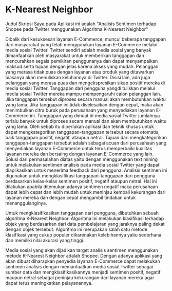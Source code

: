# K-Nearest Neighbor
Judul Skripsi Saya pada Aplikasi ini adalah "Analisis Sentimen terhadap Shopee pada Twitter menggunakan Algoritma K-Nearest Neighbor"

Dibalik dari kesuksesan layanan E-Commerce, muncul beberapa tanggapan
dari masyarakat yang telah menggunakan layanan E-Commerce melalui media
sosial Twitter. Twitter sendiri adalah media sosial yang banyak dimanfaatkan
oleh masyarakat untuk memberikan tanggapan dan mencurahkan segala
pemikiran penggunanya dan dapat menyampaikan maksud serta tujuan dengan
jelas karena akses yang mudah. Pelanggan yang merasa tidak puas dengan
layanan atau produk yang ditawarkan biasanya akan menuliskan keluhannya di
Twitter. Disisi lain, ada juga pelanggan yang merasa puas dan mengekspresikan
sikap positif mereka di media sosial Twitter. Tanggapan dari pengguna yangdi
tuliskan melalui media sosial Twitter mereka mampu mempengaruhi calon
pelanggan lain. Jika tanggapan tersebut diproses secara manual akan
membutuhkan waktu yang lama. Jika tanggapan ini tidak diselesaikan dengan
cepat, maka akan menimbulkan citra buruk pada perusahaan yang menyediakan
layanan E-Commerce ini. Tanggapan yang dimuat di media sosial Twitter
jumlahnya terlalu banyak untuk diproses secara manual dan akan membutuhkan
waktu yang lama. Oleh sebab itu diperlukan aplikasi dan teknik khusus untuk
dapat mengkategorikan tanggapan-tanggapan tersebut secara otomatis, baik
tanggapan positif, negatif, ataupun netral. Tujuan dari mengkategorikan
tanggapan-tanggapan tersebut adalah sebagai acuan dari perusahaan yang
menyediakan layanan E-Commerce untuk terus memperbaiki kualitas layanan
mereka dan bersaing dengan layanan E-Commerce yang lain.
Solusi dari permasalahan diatas yaitu dengan menggunakan text mining
untuk melakukan sentimen analisis pada media sosial Twitter yang dapat
diaplikasikan untuk menerima feedback dari pengguna. Analisis sentimen ini
digunakan untuk mengklasifikasi tanggapan-tanggapan dari pengguna
berdasarkan kelas-kelas sentimen positif, negatif ataupun netral. Hal ini
dilakukan apabila ditemukan adanya sentimen negatif maka perusahaan dapat
lebih cepat dan lebih mudah untuk meninjau kembali kekurangan dari layanan
mereka dan dengan cepat mengambil tindakan untuk menanggulanginya.

Untuk mengklasifikasikan tanggapan dari pengguna, dibutuhkan sebuah
algoritma K-Nearest Neighbor. Algoritma ini melakukan klasifikasi terhadap
objek yang berdasarkan dari data pembelajaran yang jaraknya paling dekat
dengan objek tersebut. Algoritma ini merupakan salah satu metode klasifikasi
yang cukup populer dikarenakan kelebihannya yaitu sederhana dan memiliki
nilai akurasi yang tinggi.

Media sosial yang akan dijadikan target analisis sentimen menggunakan
metode K-Nearest Neighbor adalah Shopee. Dengan adanya aplikasi yang akan
dibuat diharapkan penyedia layanan E-Commerce dapat melakukan sentimen
analisis dengan memanfaatkan media sosial Twitter sebagai sumber data dan
mengklasifikasikannya menjadi sentimen positif, negatif maupun netral sebagai
peninjau kekurangan dari layanan mereka agar dapat terus meningkatkan
pelayanannya.

